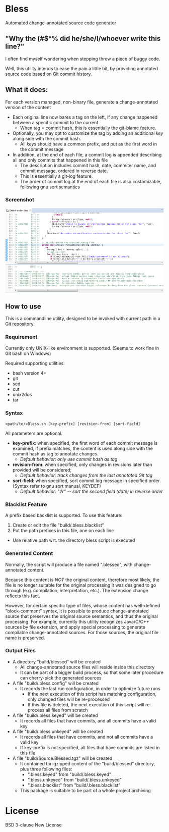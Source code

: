 # Bless
Automated change-annotated source code generator

## "Why the (#$^% did he/she/I/whoever write this line?"
I often find myself wondering when stepping throw a piece of buggy code.

Well, this utility intends to ease the pain a little bit, by providing annotated source code based on Git commit history.

## What it does:
For each version managed, non-binary file, generate a change-annotated version of the content
* Each original line now bares a tag on the left, if any change happened between a specific commit to the current
  * When tag = commit hash, this is essentially the git-blame feature.
* Optionally, you may opt to customize the tag by adding an additional *key* along side with the commit hash.
  *  All *keys* should have a common prefix, and put as the first word in the commit message
* In addition, at the end of each file, a commit log is appended describing all and only commits that happened in this file
  *  The description includes commit hash, date, commiter name, and commit message, ordered in reverse date.
  *  This is essentially a git-log feature.
  *  The order of commit log at the end of each file is also costomizable, following gnu sort semantics

### Screenshot

![Blessed Java Source](Bless.PNG)

## How to use
This is a commandline utility, designed to be invoked with current path in a Git repository.

### Requirement
Currently only UNIX-like environment is supported. (Seems to work fine in Git bash on Windows)

Required supporting utilities:
* bash version 4+
* git
* sed
* cut
* unix2dos
* tar

### Syntax
```
<path/to/>Bless.sh [key-prefix] [revision-from] [sort-field]
```

All parameters are optional.
* **key-prefix**: when specified, the first word of each commit message is examined, if prefix matches, the content is used along side with the commit hash as tag to annotate changes.
  * *Default behavior: only use commit hash as tag*
* **revision-from**: when specified, only changes in revisions later than provided will be considered;
  * *Default behavior: track changes from the last annotated Git tag*
* **sort-field**: when specified, sort commit log message in specified order. (Syntax refer to gnu sort manual, KEYDEF)
  * *Default behavior: "2r" -- sort the second field (date) in reverse order*

### Blacklist Feature
A prefix based backlist is supported. To use this feature:

1. Create or edit the file "build/.bless.blacklist"
2. Put the path prefixes in this file, one on each line
  * Use relative path wrt. the directory bless script is executed

### Generated Content
Normally, the script will produce a file named "<original-name>.blessed", with change-annotated content.

Because this content is *NOT* the original content, therefore most likely, the file is no longer suitable for the original processing it was designed to go through (e.g. compilation, interpretation, etc.). The extension change reflects this fact.

However, for certain specific type of files, whose content has well-defined "block-comment" syntax, it is possible to produce change-annotated source that preserves the original source semantics, and thus the original processing. For example, currently this utility recognizes Java/C/C++ sources by file extension, and apply special processing to generate compilable change-annotated sources. For those sources, the original file name is preserved.

### Output Files
* A directory "build/blessed" will be created
  * All change-annotated source files will reside inside this directory
  * It can be part of a bigger build process, so that some later procedure can cherry-pick the generated sources
* A file "build/.bless.config" will be created
  * It records the last run configuration, in order to optimize future runs
    * If the next execution of this script has matching configuration, only changed files will be re-processed
    * If this file is deleted, the next execution of this script will re-process all files from scratch
* A file "build/.bless.keyed" will be created
  * It records all files that have commits, and all commits have a valid key
* A file "build/.bless.unkeyed" will be created
  * It records all files that have commits, and not all commits have a valid key
  * If key-prefix is not specified, all files that have commits are listed in this file
* A file "build/Source.Blessed.tgz" will be created
  * It contained tar-gzipped content of the "build/blessed" directory, plus three following files:
    * ".bless.keyed" from "build/.bless.keyed"
    * ".bless.unkeyed" from "build/.bless.unkeyed"
    * ".bless.blacklist" from "build/.bless.blacklist"
  * This package is suitable to be part of a whole project archiving

# License
BSD 3-clause New License
